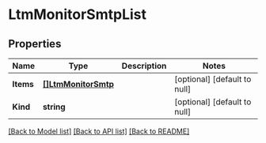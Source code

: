 # LtmMonitorSmtpList

## Properties
Name | Type | Description | Notes
------------ | ------------- | ------------- | -------------
**Items** | [**[]LtmMonitorSmtp**](ltm_monitor_smtp.md) |  | [optional] [default to null]
**Kind** | **string** |  | [optional] [default to null]

[[Back to Model list]](../README.md#documentation-for-models) [[Back to API list]](../README.md#documentation-for-api-endpoints) [[Back to README]](../README.md)


